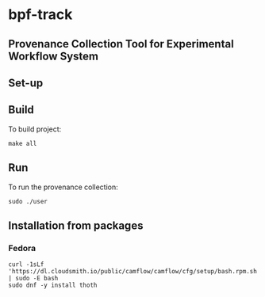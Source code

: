 # bpf-track

## Provenance Collection Tool for Experimental Workflow System


## Set-up

## Build

To build project:

`make all`

## Run

To run the provenance collection:

`sudo ./user`

## Installation from packages


### Fedora

```
curl -1sLf 'https://dl.cloudsmith.io/public/camflow/camflow/cfg/setup/bash.rpm.sh' | sudo -E bash
sudo dnf -y install thoth
```
